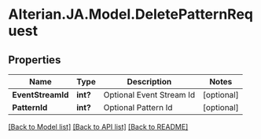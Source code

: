 # Alterian.JA.Model.DeletePatternRequest

## Properties

Name | Type | Description | Notes
------------ | ------------- | ------------- | -------------
**EventStreamId** | **int?** | Optional Event Stream Id | [optional] 
**PatternId** | **int?** | Optional Pattern Id | [optional] 

[[Back to Model list]](../README.md#documentation-for-models) [[Back to API list]](../README.md#documentation-for-api-endpoints) [[Back to README]](../README.md)

